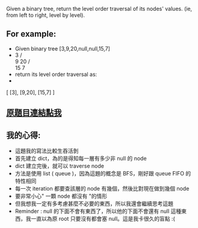 Given a binary tree, return the level order traversal of its nodes' values. (ie, from left to right, level by level).

## For example:
* Given binary tree [3,9,20,null,null,15,7]
* 
    3
   / \
  9  20
    /  \
   15   7
* return its level order traversal as:
* 
[
  [3],
  [9,20],
  [15,7]
]

## [原題目連結點我](https://leetcode.com/problems/binary-tree-level-order-traversal/)
	
## 我的心得:
* 這題我的寫法比較生吞活剝
* 首先建立 dict，為的是得知每一層有多少非 null 的 node
* dict 建立完後，就可以 traverse node
* 方法是使用 list ( queue )，因為這題的概念是 BFS，剛好跟 queue FIFO 的特性相同
* 每一次 iteration 都要查該層的 node 有幾個，然後比對現在做到幾個 node
* 要非常小心" 一顆 node 都沒有 "的情形
* 但我想我一定有多考慮甚麼不必要的東西，所以我還會繼續思考這題
* Reminder : null 的下面不會有東西了，所以他的下面不會還有 null 這種東西，我一直以為原 root 只要沒有都會塞 null。這是我卡很久的盲點 :( 
